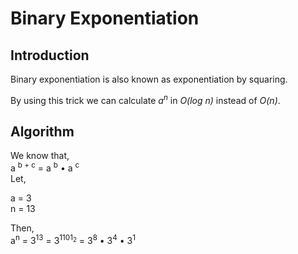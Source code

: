# Binary Exponentiation
## Introduction
Binary exponentiation is also known as exponentiation by squaring.

By using this trick we can calculate _a<sup>n</sup>_ in _O(log n)_ instead of _O(n)_.
## Algorithm
We know that,<br>
a <sup>b + c</sup> = a <sup>b</sup> • a <sup>c</sup> <br>
Let, <br>
<p allign = "center"> a = 3 <br>
n = 13 <br></p>
Then,<br>
a<sup>n</sup> = 3<sup>13</sup> = 3<sup>1101<sub>2</sub></sup> = 3<sup>8</sup> • 3<sup>4</sup> • 3<sup>1</sup><br>


